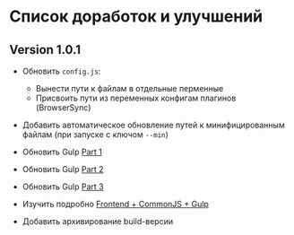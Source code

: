 # Список доработок и улучшений

## Version 1.0.1
* Обновить `config.js`:
    * Вынести пути к файлам в отдельные перменные
    * Присвоить пути из переменных конфигам плагинов (BrowserSync)
* Добавить автоматическое обновление путей к минифицированным файлам (при запуске с ключом `--min`)



* Обновить Gulp [Part 1](http://thewebistheplatform.com/magic-gulpfiles-part-1/ "Part 1")
* Обновить Gulp [Part 2](http://thewebistheplatform.com/the-magic-of-gulpfiles-part-ii/ "Part 2")
* Обновить Gulp [Part 3](https://steveedson.co.uk/gulp/advanced-tasks/ "Part 3")
* Изучить подробно [Frontend + CommonJS + Gulp](http://www.alexfedoseev.com/post/54/frontend-project-build "Frontend + CommonJS + Gulp")
* Добавить архивирование build-версии